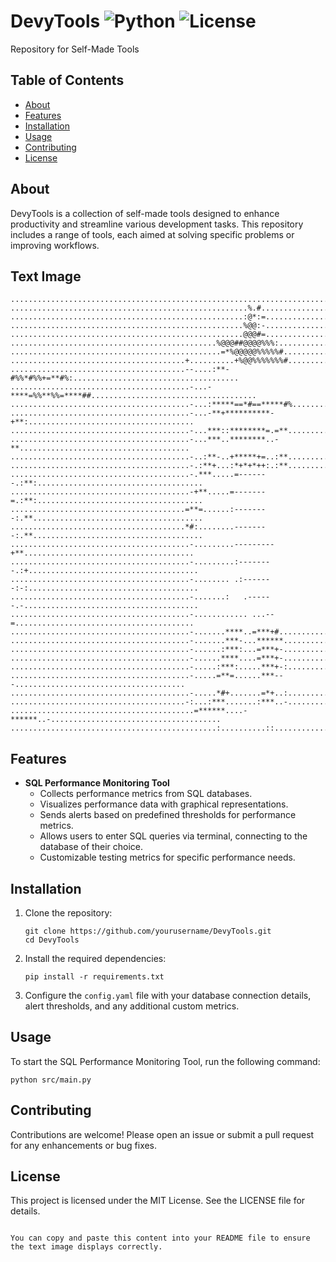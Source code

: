 
# DevyTools ![Python](https://img.shields.io/badge/Python-3.9-blue.svg) ![License](https://img.shields.io/badge/license-MIT-green.svg)

Repository for Self-Made Tools

## Table of Contents
- [About](#about)
- [Features](#features)
- [Installation](#installation)
- [Usage](#usage)
- [Contributing](#contributing)
- [License](#license)

## About
DevyTools is a collection of self-made tools designed to enhance productivity and streamline various development tasks. This repository includes a range of tools, each aimed at solving specific problems or improving workflows.

## Text Image
```
....................................................................................................
.....................................................%.#............................................
....................................................:@*:=...........................................
....................................................%@@:-...........................................
....................................................@@@#=...........................................
..............................................%@@@##@@@@%%%:........................................
...............................................=*%@@@@@%%%%%#.......................................
.......................................+..........+%@@%%%%%%%#......................................
.......................................--....:**-#%%*#%%+=**#%:.....................................
........................................-...-****=%%**%%=****##.....................................
........................................-...:*****==*#==*****#%.....................................
........................................-...-**+**********-+**:.....................................
........................................-...***::********=.=**......................................
........................................-...***..********..-**......................................
........................................-..:**-..+*****+=..:**......................................
........................................-.:**+...:*+*+*++:.:**......................................
........................................-.***.....=-------.:**:.....................................
........................................-+**.....=-------=.:**:.....................................
.......................................=**=......:--------:.**......................................
.......................................*#:........--------:.**......................................
........................................-.........---------+**......................................
........................................-.........:--------.:+......................................
........................................-........ .:-------:-:......................................
........................................-.......:   .------.-.......................................
........................................-............ ...--=........................................
........................................-.......****..=***+#........................................
........................................-.......***-...******.......................................
........................................-......:***:...=***+-.......................................
........................................-......****....=***+-.......................................
........................................-.....:***:.....***+-:......................................
........................................-.....=**=......***---......................................
........................................-.....*#+.......=*+..:......................................
.......................................-:...:***.......:***..-......................................
.........................................=******....-******..-......................................
..............................................:..........::.........................................
```

## Features
- **SQL Performance Monitoring Tool**
  - Collects performance metrics from SQL databases.
  - Visualizes performance data with graphical representations.
  - Sends alerts based on predefined thresholds for performance metrics.
  - Allows users to enter SQL queries via terminal, connecting to the database of their choice.
  - Customizable testing metrics for specific performance needs.

## Installation
1. Clone the repository:
    ```
    git clone https://github.com/yourusername/DevyTools.git
    cd DevyTools
    ```

2. Install the required dependencies:
    ```
    pip install -r requirements.txt
    ```

3. Configure the `config.yaml` file with your database connection details, alert thresholds, and any additional custom metrics.

## Usage
To start the SQL Performance Monitoring Tool, run the following command:
```
python src/main.py
```

## Contributing
Contributions are welcome! Please open an issue or submit a pull request for any enhancements or bug fixes.

## License
This project is licensed under the MIT License. See the LICENSE file for details.
```

You can copy and paste this content into your README file to ensure the text image displays correctly.

